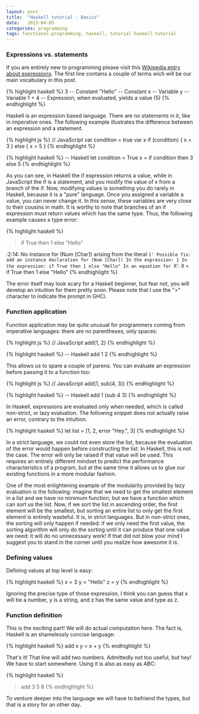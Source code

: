 ```yaml
---
layout: post
title:  "Haskell tutorial - Basics"
date:   2013-04-05
categories: programming
tags: functional-programming, haskell, tutorial haskell-tutorial
---
```


<h3>Expressions vs. statements</h3>

<p>
    If you are entirely new to programming please visit this
    <a href="http://en.wikipedia.org/wiki/Expression_(computer_science)">Wikipedia entry about expressions</a>.
    The first line contains a couple of terms wich will be our main vocabulary in this post.
</p>

{% highlight haskell %}
3       -- Constant
"Hello" -- Constant
x       -- Variable
y       -- Variable
1 + 4   -- Expression, when evaluated, yields a value (5)
{% endhighlight %}

<p>
    Haskell is an expression based language. There are no statements in it, like in imperative ones. The following
    example illustrates the difference between an expression and a statement.
</p>

{% highlight js %}
// JavaScript
var condition = true
var x
if (condition) {
    x = 3
} else {
    x = 5
}
{% endhighlight %}

{% highlight haskell %}
-- Haskell
let condition = True
    x = if condition
        then 3
        else 5
{% endhighlight %}

<p>
    As you can see, in Haskell the if expression returns a value, while in JavaScript the if is a statement, and you modify the value of x
    from a branch of the if. Now, modifying values is something you do rarely in Haskell, because it is a "pure" language.
    Once you assigned a variable a value, you can never change it. In this sense, these variables are very close to their cousins in math.
    It is worthy to note that branches of an if expression must return values which has the same type. Thus, the following example causes
    a type error:
</p>

{% highlight haskell %}
> if True then 1 else "Hello"

<interactive>:2:14:
    No instance for (Num [Char])
    arising from the literal `1'
    Possible fix: add an instance declaration for (Num [Char])
    In the expression: 1
    In the expression: if True then 1 else "Hello"
    In an equation for `it': it = if True then 1 else "Hello"
{% endhighlight %}

<p>
    The error itself may look scary for a Haskell beginner, but fear not, you will develop an intuition for them pretty soon.
    Please note that I use the ">" character to indicate the prompt in GHCi.
</p>

<h3>Function application</h3>

<p>
    Function application may be quite unusual for programmers coming from imperative languages: there are no parentheses, only spaces:
</p>

{% highlight js %}
// JavaScript
add(1, 2)
{% endhighlight %}

{% highlight haskell %}
-- Haskell
add 1 2
{% endhighlight %}

<p>
    This allows us to spare a couple of parens. You can evaluate an expression before passing it to a function too:
</p>

{% highlight js %}
// JavaScript
add(1, sub(4, 3))
{% endhighlight %}

{% highlight haskell %}
-- Haskell
add 1 (sub 4 3)
{% endhighlight %}

<p>
    In Haskell, expressions are evaluated only when needed, which is called non-strict, or lazy evaluation. The following snippet does not actually
    raise an error, contrary to the intuition.
</p>

{% highlight haskell %}
let list = [1, 2, error "Hey.", 3]
{% endhighlight %}

<p>
    In a strict language, we could not even store the list, because the evaluation of the error would happen before constructing the list.
    In Haskell, this is not the case. The error will only be raised if that value will be used. This requires an entirely different mindset to predict
    the performance characteristics of a program, but at the same time it allows us to glue our existing functions in a more modular fashion.
</p>

<p>
    One of the most enlightening example of the modularity provided by lazy evaluation is the following:
    imagine that we need to get the smallest element in a list and we have no minimum function, but
    we have a function which can sort us the list. Now, if we sort the list in ascending order, the first element will be the smallest, but sorting an entire list
    to only get the first element is entirely wasteful. It is, in strict languages. But in non-strict ones, the sorting will only happen if needed: if we
    only need the first value, the sorting algorithm will only do the sorting until it can produce that one value we need: it will do no unnecessary work!
    If that did not blow your mind I suggest you to stand in the corner until you realize how awesome it is.
</p>

<h3>Defining values</h3>

<p>
    Defining values at top level is easy:
</p>

{% highlight haskell %}
x = 3
y = "Hello"
z = y
{% endhighlight %}

<p>
    Ignoring the precise type of those expression, I think you can guess that x will be a number, y is a string,
    and z has the same value and type as z.
</p>

<h3>Function definition</h3>

<p>
    This is the exciting part! We will do actual computation here. The fact is, Haskell is an shamelessly concise language:
</p>

{% highlight haskell %}
add x y = x + y
{% endhighlight %}

<p>
    That's it! That line will add two numbers. Admittedly not too useful, but hey! We have to start somewhere. Using it is also as easy as ABC:
</p>

{% highlight haskell %}
> add 3 5
8
{% endhighlight %}

<p>
    To venture deeper into the language we will have to befriend the types, but that is a story for an other day.
</p>
